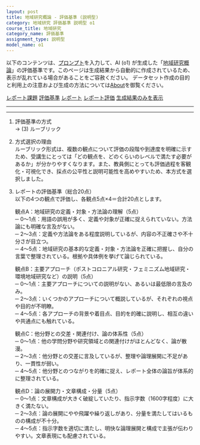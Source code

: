 ```yaml
---
layout: post
title: 地域研究概論 - 評価基準 (説明型)
category: 地域研究 評価基準 説明型 o1
course_title: 地域研究
category_name: 評価基準
assignment_type: 説明型
model_name: o1
---
```


以下のコンテンツは、[プロンプト](https://github.com/takedatoshiyuki/synthetic_assignments/tree/main/generated/地域研究/o1/prompt_評価基準-説明型.md)を入力して、AI (o1) が生成した「[地域研究概論](/contents/地域研究/)」の評価基準です。このページは生成結果から自動的に作成されているため、表示が乱れている場合があることをご容赦ください。
データセット作成の目的と利用上の注意および生成の方法については[About](/About)を御覧ください。

[レポート課題](../レポート課題-説明型)
[評価基準](../評価基準-説明型)
[レポート](../レポート-説明型)
[レポート評価](../レポート評価-説明型)
[生成結果のみを表示](https://github.com/takedatoshiyuki/synthetic_assignments/tree/main/generated/地域研究/o1/評価基準-説明型.md)
  

***
***
  
1. 評価基準の方式  
   → (3) ルーブリック

2. 方式選択の理由  
   ルーブリック形式は、複数の観点について評価の段階や到達度を明確に示すため、受講生にとっては「どの観点を、どのくらいのレベルで満たす必要があるか」が分かりやすくなります。また、教員側にとっても評価過程を客観化・可視化でき、採点の公平性と説明可能性を高めやすいため、本方式を選択しました。

3. レポートの評価基準（総合20点）  
   以下の4つの観点で評価し、各観点5点×4＝合計20点とします。

   観点A：地域研究の定義・対象・方法論の理解（5点）  
   ─ 0～1点：用語の誤用が多く、定義や対象が正確に捉えられていない。方法論にも明確な言及がない。  
   ─ 2～3点：定義や方法論をある程度説明しているが、内容の不正確さや不十分さが目立つ。  
   ─ 4～5点：地域研究の基本的な定義・対象・方法論を正確に把握し、自分の言葉で整理されている。根拠や具体例を挙げて論じられている。  

   観点B：主要アプローチ（ポストコロニアル研究・フェミニズム地域研究・環境地域研究など）の説明（5点）  
   ─ 0～1点：主要アプローチについての説明がない、あるいは最低限の言及のみ。  
   ─ 2～3点：いくつかのアプローチについて概説しているが、それぞれの視点や目的が不明瞭。  
   ─ 4～5点：各アプローチの背景や着目点、目的を的確に説明し、相互の違いや共通点にも触れている。  

   観点C：他分野との交差・関連付け、論の体系性（5点）  
   ─ 0～1点：他の学問分野や研究領域との関連付けがほとんどなく、論が散漫。  
   ─ 2～3点：他分野との交差に言及しているが、整理や論理展開に不足があり、一貫性が弱い。  
   ─ 4～5点：他分野とのつながりを的確に捉え、レポート全体の論旨が体系的に整理されている。  

   観点D：論の展開力・文章構成・分量（5点）  
   ─ 0～1点：文章構成が大きく破綻していたり、指示字数（1600字程度）に大きく満たない。  
   ─ 2～3点：論の展開にやや飛躍や繰り返しがあり、分量を満たしてはいるものの構成が不十分。  
   ─ 4～5点：指示字数を適切に満たし、明快な論理展開と構成で主張が伝わりやすい。文章表現にも配慮されている。

